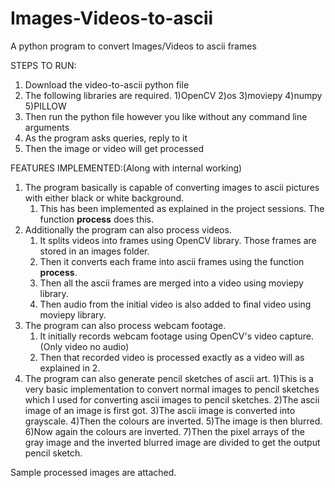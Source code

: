 # Images-Videos-to-ascii
A python program to convert Images/Videos to ascii frames

STEPS TO RUN:
1)  Download the video-to-ascii python file
2)  The following libraries are required.
    1)OpenCV
    2)os
    3)moviepy
    4)numpy
    5)PILLOW
4)  Then run the python file however you like without any command line arguments
5)  As the program asks queries, reply to it
6)  Then the image or video will get processed

FEATURES IMPLEMENTED:(Along with internal working)
1)  The program basically is capable of converting images to ascii pictures with either black or white background.
    1) This has been implemented as explained in the project sessions. The function **process** does this.
2)  Additionally the program can also process videos.
    1) It splits videos into frames using OpenCV library. Those frames are stored in an images folder.
    2) Then it converts each frame into ascii frames using the function **process**.
    3) Then all the ascii frames are merged into a video using moviepy library.
    4) Then audio from the initial video is also added to final video using moviepy library.
3) The program can also process webcam footage.
    1) It initially records webcam footage using OpenCV's video capture.(Only video no audio)
    2) Then that recorded video is processed exactly as a video will as explained in 2.
4) The program can also generate pencil sketches of ascii art.
    1)This is a very basic implementation to convert normal images to pencil sketches which I used for converting ascii images to pencil sketches.
    2)The ascii image of an image is first got.
    3)The ascii image is converted into grayscale.
    4)Then the colours are inverted.
    5)The image is then blurred.
    6)Now again the colours are inverted.
    7)Then the pixel arrays of the gray image and the inverted blurred image are divided to get the output pencil sketch.

Sample processed images are attached.
